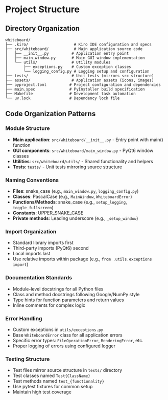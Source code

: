 # Project Structure

## Directory Organization

```
whiteboard/
├── .kiro/                    # Kiro IDE configuration and specs
├── src/whiteboard/           # Main application source code
│   ├── __init__.py          # Application entry point
│   ├── main_window.py       # Main GUI window implementation
│   └── utils/               # Utility modules
│       ├── exceptions.py    # Custom exception classes
│       └── logging_config.py # Logging setup and configuration
├── tests/                   # Unit tests (mirrors src structure)
├── assets/                  # Application assets (icons, images)
├── pyproject.toml          # Project configuration and dependencies
├── main.spec               # PyInstaller build specification
├── Makefile                # Development task automation
└── uv.lock                 # Dependency lock file
```

## Code Organization Patterns

### Module Structure

- **Main application**: `src/whiteboard/__init__.py` - Entry point with main() function
- **GUI components**: `src/whiteboard/main_window.py` - PyQt6 window classes
- **Utilities**: `src/whiteboard/utils/` - Shared functionality and helpers
- **Tests**: `tests/` - Unit tests mirroring source structure

### Naming Conventions

- **Files**: snake_case (e.g., `main_window.py`, `logging_config.py`)
- **Classes**: PascalCase (e.g., `MainWindow`, `WhiteboardError`)
- **Functions/Methods**: snake_case (e.g., `setup_logging`, `toggle_fullscreen`)
- **Constants**: UPPER_SNAKE_CASE
- **Private methods**: Leading underscore (e.g., `_setup_window`)

### Import Organization

- Standard library imports first
- Third-party imports (PyQt6) second
- Local imports last
- Use relative imports within package (e.g., `from .utils.exceptions import`)

### Documentation Standards

- Module-level docstrings for all Python files
- Class and method docstrings following Google/NumPy style
- Type hints for function parameters and return values
- Inline comments for complex logic

### Error Handling

- Custom exceptions in `utils/exceptions.py`
- Base `WhiteboardError` class for all application errors
- Specific error types: `FileOperationError`, `RenderingError`, etc.
- Proper logging of errors using configured logger

### Testing Structure

- Test files mirror source structure in `tests/` directory
- Test classes named `Test{ClassName}`
- Test methods named `test_{functionality}`
- Use pytest fixtures for common setup
- Maintain high test coverage

